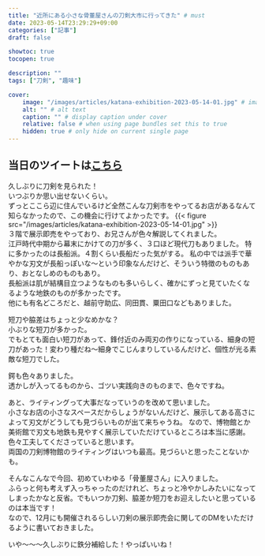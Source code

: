 ```yaml
---
title: "近所にある小さな骨董屋さんの刀剣大市に行ってきた" # must
date: 2023-05-14T23:29:29+09:00
categories: ["記事"]
draft: false

showtoc: true
tocopen: true

description: ""
tags: ["刀剣", "趣味"]

cover: 
    image: "/images/articles/katana-exhibition-2023-05-14-01.jpg" # image path/url
    alt: "" # alt text
    caption: "" # display caption under cover
    relative: false # when using page bundles set this to true
    hidden: true # only hide on current single page
---
```

## 当日のツイートは[こちら](https://twitter.com/hiyoko_seeker/status/1657604856155369472)
久しぶりに刀剣を見られた！  
いつぶりか思い出せないくらい。  
ずっとここら辺に住んでいるけど全然こんな刀剣市をやってるお店があるなんて知らなかったので、この機会に行けてよかったです。
{{< figure src="/images/articles/katana-exhibition-2023-05-14-01.jpg" >}}  
３階で展示即売をやっており、お兄さんが色々解説してくれました。   
江戸時代中期から幕末にかけての刀が多く、３口ほど現代刀もありました。
特に多かったのは長船派。４割くらい長船だった気がする。
私の中では派手で華やかな刃文が長船っぽいな〜という印象なんだけど、そういう特徴のものもあり、おとなしめのものもあり。  
長船派は肌が結構目立つようなものも多いらしく、確かにずっと見ていたくなるような地鉄のものが多かったです。  
他にも有名どころだと、越前守助広、同田貫、粟田口などもありました。  

短刀や脇差はちょっと少なめかな？  
小ぶりな短刀が多かった。  
でもとても面白い短刀があって、鋒付近のみ両刃の作りになっている、細身の短刀があった！変わり種だね〜細身でこじんまりしているんだけど、個性が光る素敵な短刀でした。  

鍔も色々ありました。  
透かしが入ってるものから、ゴツい実践向きのものまで、色々ですね。  

あと、ライティングって大事だなっていうのを改めて思いました。  
小さなお店の小さなスペースだからしょうがないんだけど、展示してある高さによって刃文がどうしても見づらいものが出て来ちゃうね。
なので、博物館とか美術館で刃文も地鉄も見やすく展示していただけているところは本当に感謝。  
色々工夫してくださっていると思います。  
両国の刀剣博物館のライティングはいつも最高。見づらいと思ったことないかも。

そんなこんなで今回、初めていわゆる「骨董屋さん」に入りました。  
ふらっと何も考えず入っちゃったのだけれど、ちょっと冷やかしみたいになってしまったかなと反省。でもいつか刀剣、脇差か短刀をお迎えしたいと思っているのは本当です！  
なので、12月にも開催されるらしい刀剣の展示即売会に関してのDMをいただけるように書いておきました。  

いや〜〜〜久しぶりに鉄分補給した！やっぱいいね！  